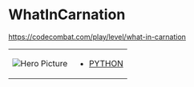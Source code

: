 # WhatInCarnation 

https://codecombat.com/play/level/what-in-carnation
<table>
<tr>
<td>

![Hero Picture](hero.png?raw=true "Hero Picture")

</td>
<td>
<ul>
<li>

[PYTHON](WhatInCarnation.py)

</li>
</td>
</tr>
<table>